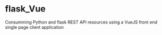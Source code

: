 # flask_Vue
Consumming Python and flask REST API resources using a VueJS front end single page client application
